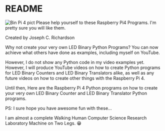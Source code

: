 # README
![Bin Pi 4 pict](https://github.com/ROBOMASTER-S1/Polished-Raspberry-Pi4-Python-programs/assets/34896540/b7687746-c9d4-4aa9-8914-04851e3f039e)
Please help yourself to these Raspberry Pi4 Programs.
I'm pretty sure you will like them.

Created by Joseph C. Richardson

 Why not create your very own LED Binary Python Programs?
You can now achieve what others have done as examples,
including myself on YouTube.

However, I do not show any Python code in my video examples
yet. However, I will produce YouTube videos on how to create
Python programs for LED Binary Counters and LED Binary Translators
alike, as well as any future videos on how to create other
things with the Raspberry Pi 4.

Until then, Here are the Raspberry Pi 4 Python programs on how
to create your very own LED Binary Counter and LED Binary
Translator Python programs.

PS: I sure hope you have awesome fun with these...

I am almost a complete Walking Human Computer Science Research Laboratory Machine on Two Legs. 😁

